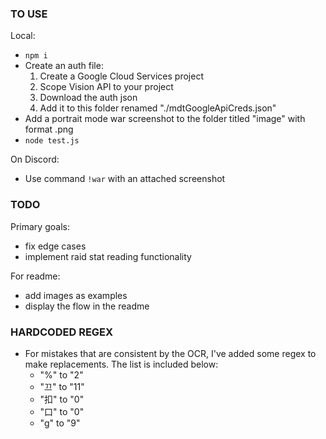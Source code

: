### TO USE
Local:
- `npm i`
- Create an auth file:
    1. Create a Google Cloud Services project
    2. Scope Vision API to your project
    3. Download the auth json
    4. Add it to this folder renamed "./mdtGoogleApiCreds.json"
- Add a portrait mode war screenshot to the folder titled "image" with format .png
- `node test.js`

On Discord:
- Use command `!war` with an attached screenshot

### TODO
Primary goals:
- fix edge cases
- implement raid stat reading functionality

For readme:
- add images as examples
- display the flow in the readme

### HARDCODED REGEX
- For mistakes that are consistent by the OCR, I've added some regex to make replacements.  The list is included below:
    - "%" to "2"
    - "끄" to "11"
    - "扣" to "0"
    - "口" to "0"
    - "g" to "9"